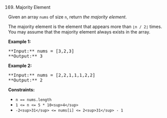 169. Majority Element

Given an array `nums` of size `n`, return _the majority element_.

The majority element is the element that appears more than `⌊n / 2⌋` times. You may assume that the majority element always exists in the array.

**Example 1:**

<pre>
**Input:** nums = [3,2,3]
**Output:** 3
</pre>

**Example 2:**

<pre>
**Input:** nums = [2,2,1,1,1,2,2]
**Output:** 2
</pre>

**Constraints:**

* `n == nums.length`
* `1 <= n <= 5 * 10<sup>4</sup>`
* `-2<sup>31</sup> <= nums[i] <= 2<sup>31</sup> - 1`

